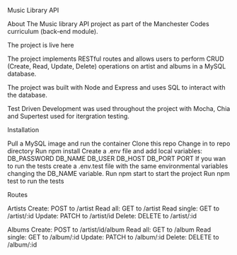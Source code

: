 Music Library API

About
The Music library API project as part of the Manchester Codes curriculum (back-end module).

The project is live here

The project implements RESTful routes and allows users to perform CRUD (Create, Read, Update, Delete) operations on artist and albums in a MySQL database.

The project was built with Node and Express and uses SQL to interact with the database.

Test Driven Development was used throughout the project with Mocha, Chia and Supertest used for itergration testing.


Installation

Pull a MySQL image and run the container
Clone this repo
Change in to repo directory
Run npm install
Create a .env file and add local variables:
DB_PASSWORD
DB_NAME
DB_USER
DB_HOST
DB_PORT
PORT
If you wan to run the tests create a .env.test file with the same environmental variables changing the DB_NAME variable.
Run npm start to start the project
Run npm test to run the tests

Routes

Artists
Create: POST to /artist
Read all: GET to /artist
Read single: GET to /artist/:id
Update: PATCH to /artist/id
Delete: DELETE to /artist/:id

Albums
Create: POST to /artist/id/album
Read all: GET to /album
Read single: GET to /album/:id
Update: PATCH to /album/:id
Delete: DELETE to /album/:id